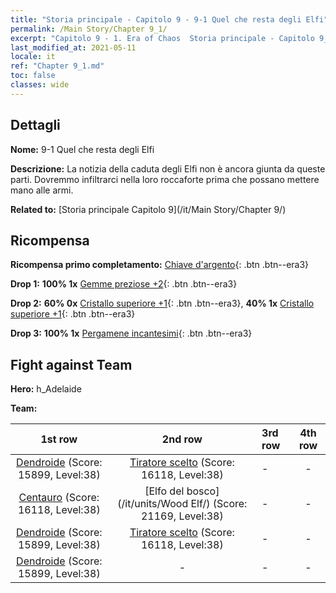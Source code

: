 ```yaml
---
title: "Storia principale - Capitolo 9 - 9-1 Quel che resta degli Elfi"
permalink: /Main Story/Chapter 9_1/
excerpt: "Capitolo 9 - 1. Era of Chaos  Storia principale - Capitolo 9_1. 9-1 Quel che resta degli Elfi"
last_modified_at: 2021-05-11
locale: it
ref: "Chapter 9_1.md"
toc: false
classes: wide
---
```


## Dettagli

 **Nome:** 9-1 Quel che resta degli Elfi

 **Descrizione:** La notizia della caduta degli Elfi non è ancora giunta da queste parti. Dovremmo infiltrarci nella loro roccaforte prima che possano mettere mano alle armi.

 **Related to:** [Storia principale Capitolo 9](/it/Main Story/Chapter 9/)

## Ricompensa

 **Ricompensa primo completamento:** [Chiave d'argento](/ItemsIT/con_693/){: .btn .btn--era3}

 **Drop 1:** **100% 1x** [Gemme preziose +2](/ItemsIT/mat_30/){: .btn .btn--era3}

 **Drop 2:** **60% 0x** [Cristallo superiore +1](/ItemsIT/mat_24/){: .btn .btn--era3}, **40% 1x** [Cristallo superiore +1](/ItemsIT/mat_24/){: .btn .btn--era3}

 **Drop 3:** **100% 1x** [Pergamene incantesimi](/ItemsIT/con_694/){: .btn .btn--era3}


## Fight against Team
 **Hero:** h_Adelaide

 **Team:**


  | 1st row | 2nd row | 3rd row | 4th row |
  |:----:|:----:|:----|:----:|
  | [Dendroide](/it/units/Treant/) (Score: 15899, Level:38)  | [Tiratore scelto](/it/units/Marksman/) (Score: 16118, Level:38)  | - | - |
  | [Centauro](/it/units/Centaur/) (Score: 16118, Level:38)  | [Elfo del bosco](/it/units/Wood Elf/) (Score: 21169, Level:38)  | - | - |
  | [Dendroide](/it/units/Treant/) (Score: 15899, Level:38)  | [Tiratore scelto](/it/units/Marksman/) (Score: 16118, Level:38)  | - | - |
  | [Dendroide](/it/units/Treant/) (Score: 15899, Level:38)  | - | - | - |


